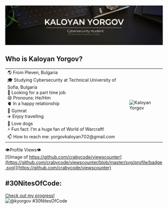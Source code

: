 ![Banner](banner.png)

## Who is Kaloyan Yorgov?

<table>
  <tr>
    <td>
      🌎 From Pleven, Bulgaria <br>
      🎓 Studying Cybersecurity at Technical University of Sofia, Bulgaria <br>
      💼 Looking for a part time job <br>
      😄 Pronouns: He/Him <br>
      🫀 In a happy relationship <br>
      💪 Gymrat <br>
      ✈️ Enjoy travelling <br>
      🐶 Love dogs <br>
      ⚡ Fun fact: I'm a huge fan of World of Warcraft! <br>
      📫 How to reach me: yorgovkaloyan702@gmail.com <br>
    </td>
    <td><img src="https://avatars.githubusercontent.com/u/155481840?v=4" alt="Kaloyan Yorgov"></td>
  </tr>
</table>


👁️Profile Views👁️
<br> [![Image of https://github.com/crabycode/viewscounter](https://github.com/crabycode/viewscounter/blob/master/svg/profile/badge.svg)](https://github.com/crabycode/viewscounter) 

## #30NitesOfCode:
  [Check out my progress!](https://www.codedex.io/@kyorgov/30-nites-of-code)  
  ![@kyorgov #30NitesOfCode](https://www.codedex.io/api/petStatus?user=kyorgov)
